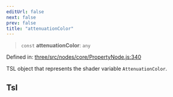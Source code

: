 ```yaml
---
editUrl: false
next: false
prev: false
title: "attenuationColor"
---
```


> `const` **attenuationColor**: `any`

Defined in: [three/src/nodes/core/PropertyNode.js:340](https://github.com/DefinitelyMaybe/three-i18n/blob/fa57b79433d1c349ffb23a78727299c8d4190136/three/src/nodes/core/PropertyNode.js#L340)

TSL object that represents the shader variable `AttenuationColor`.

## Tsl
